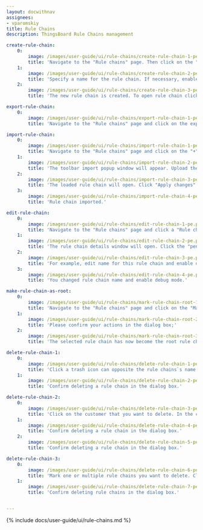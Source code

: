 ```yaml
---
layout: docwithnav
assignees:
- vparomskiy
title: Rule Chains
description: ThingsBoard Rule Chains management

create-rule-chain:
    0:
        image: /images/user-guide/ui/rule-chains/create-rule-chain-1-pe.png
        title: 'Navigate to the "Rule chains" page. Then click on the "plus" icon in the upper right corner, and select "Create new rule chain";'
    1:
        image: /images/user-guide/ui/rule-chains/create-rule-chain-2-pe.png
        title: 'Specify a name for the rule chain. If necessary, enable "Debug mode". Click "Add" button;'
    2:
        image: /images/user-guide/ui/rule-chains/create-rule-chain-3-pe.png
        title: 'The new rule chain is created. To open rule chain click on it.'

export-rule-chain:
    0:
        image: /images/user-guide/ui/rule-chains/export-rule-chain-1-pe.png
        title: 'Navigate to the "Rule chains" page and click on the export button located on the particular rule chain row.'

import-rule-chain:
    0:
        image: /images/user-guide/ui/rule-chains/import-rule-chain-1-pe.png
        title: 'Navigate to the "Rule chains" page and click on the "+" button located in the top-right corner of the **Rule chains** table and then choose "Import rule chain" option;'
    1:
        image: /images/user-guide/ui/rule-chains/import-rule-chain-2-pe.png
        title: 'The toolbar import popup window will appear. Upload the JSON file and click "Import" button;'
    2:
        image: /images/user-guide/ui/rule-chains/import-rule-chain-3-pe.png
        title: 'The loaded rule chain will open. Click "Apply changes" button to save rule chain;'
    3:
        image: /images/user-guide/ui/rule-chains/import-rule-chain-4-pe.png
        title: 'Rule chain imported.'

edit-rule-chain:
    0:
        image: /images/user-guide/ui/rule-chains/edit-rule-chain-1-pe.png
        title: 'Navigate to the "Rule chains" page and click a "Rule chain details" icon can opposite the rule chain`s name you want to edit;'
    1:
        image: /images/user-guide/ui/rule-chains/edit-rule-chain-2-pe.png
        title: 'The rule chain details window will open. Click the "pencil" icon to enter edit mode;'
    2:
        image: /images/user-guide/ui/rule-chains/edit-rule-chain-3-pe.png
        title: 'For example, edit name for this rule chain and enable debug mode. After that, click "Apply changes" button;'
    3:
        image: /images/user-guide/ui/rule-chains/edit-rule-chain-4-pe.png
        title: 'You changed rule chain name and enable debug mode.'

make-rule-chain-as-root:
    0:
        image: /images/user-guide/ui/rule-chains/mark-rule-chain-root-1-pe.png
        title: 'Navigate to the "Rule chains" page and click on the "Make rule chain root" button located on the particular rule chain row;'
    1:
        image: /images/user-guide/ui/rule-chains/mark-rule-chain-root-2-pe.png
        title: 'Please confirm your actions in the dialog box;'
    2:
        image: /images/user-guide/ui/rule-chains/mark-rule-chain-root-3-pe.png
        title: 'The selected rule chain has now become the root rule chain.'

delete-rule-chain-1:
    0:
        image: /images/user-guide/ui/rule-chains/delete-rule-chain-1-pe.png
        title: 'Click a trash icon can opposite the rule chains`s name you want to delete;'
    1:
        image: /images/user-guide/ui/rule-chains/delete-rule-chain-2-pe.png
        title: 'Confirm deleting a rule chain in the dialog box.'

delete-rule-chain-2:
    0:
        image: /images/user-guide/ui/rule-chains/delete-rule-chain-3-pe.png
        title: 'Click on the customer that you want to delete. In the customer details, click "Delete customer" button;'
    1:
        image: /images/user-guide/ui/rule-chains/delete-rule-chain-4-pe.png
        title: 'Confirm deleting a rule chain in the dialog box.'
    2:
        image: /images/user-guide/ui/rule-chains/delete-rule-chain-5-pe.png
        title: 'Confirm deleting a rule chain in the dialog box.'

delete-rule-chain-3:
    0:
        image: /images/user-guide/ui/rule-chains/delete-rule-chain-6-pe.png
        title: 'Mark one or multiple rule chains you want to delete. Click on the trash bin icon in the top right corner;'
    1:
        image: /images/user-guide/ui/rule-chains/delete-rule-chain-7-pe.png
        title: 'Confirm deleting rule chains in the dialog box.'


---
```


{% include docs/user-guide/ui/rule-chains.md %}